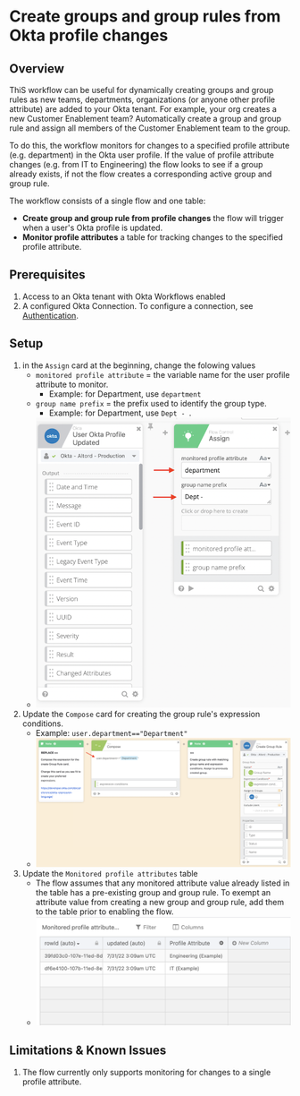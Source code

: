# Create groups and group rules from Okta profile changes

## Overview
ThiS workflow can be useful for dynamically creating groups and group rules as new teams, departments, organizations (or anyone other profile attribute) are added to your Okta tenant. For example, your org creates a new Customer Enablement team? Automatically create a group and group rule and assign all members of the Customer Enablement team to the group.

To do this, the workflow monitors for changes to a specified profile attribute (e.g. department) in the Okta user profile. If the value of profile attribute changes (e.g. from IT to Engineering) the flow looks to see if a group already exists, if not the flow creates a corresponding active group and group rule.

The workflow consists of a single flow and one table:
- **Create group and group rule from profile changes** the flow will trigger when a user's Okta profile is updated.
- **Monitor profile attributes** a table for tracking changes to the specified profile attribute.

## Prerequisites
1. Access to an Okta tenant with Okta Workflows enabled
2. A configured Okta Connection. To configure a connection, see [Authentication](https://help.okta.com/wf/en-us/Content/Topics/Workflows/connector-reference/okta/overviews/authorization.htm).

## Setup
1. in the `Assign` card at the beginning, change the folowing values
    * `monitored profile attribute` = the variable name for the user profile attribute to monitor.
        * Example: for Department, use `department`
    * `group name prefix` = the prefix used to identify the group type.
        * Example: for Department, use `Dept - `. 
    * ![image](/Okta/Create%20group%20and%20group%20rules%20from%20profile%20changes/resources/Assign%20Card.png)
2. Update the `Compose` card for creating the group rule's expression conditions.
    * Example: `user.department=="Department"`
    * ![image](/Okta/Create%20group%20and%20group%20rules%20from%20profile%20changes/resources/Compose%20Card%20Expression%20Conditions.png)
3. Update the `Monitored profile attributes` table
    * The flow assumes that any monitored attribute value already listed in the table has a pre-existing group and group rule. To exempt an attribute value from creating a new group and group rule, add them to the table prior to enabling the flow.
    * ![image](/Okta/Create%20group%20and%20group%20rules%20from%20profile%20changes/resources/monitored%20profile%20attributes%20table.png)

## Limitations & Known Issues
1. The flow currently only supports monitoring for changes to a single profile attribute.
